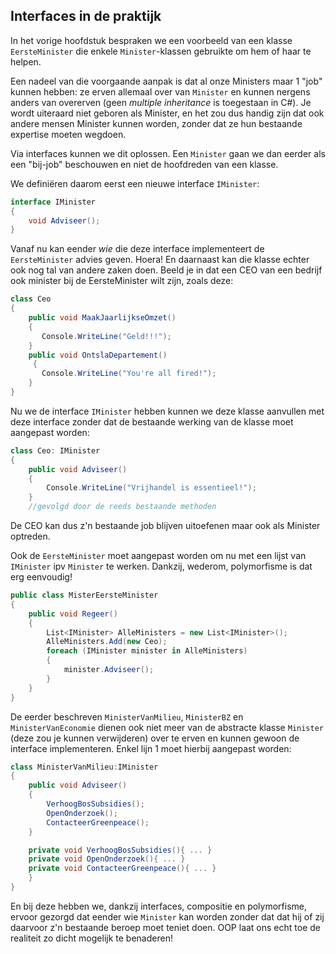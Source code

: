 ## Interfaces in de praktijk

In het vorige hoofdstuk bespraken we een voorbeeld van een klasse ``EersteMinister`` die enkele ``Minister``-klassen gebruikte om hem of haar te helpen.

Een nadeel van die voorgaande aanpak is dat al onze Ministers maar 1 "job" kunnen hebben: ze erven allemaal over van ``Minister`` en kunnen nergens anders van overerven (geen *multiple inheritance* is toegestaan in C#). Je wordt uiteraard niet geboren als Minister, en het zou dus handig zijn dat ook andere mensen Minister kunnen worden, zonder dat ze hun bestaande expertise moeten wegdoen. 

Via interfaces kunnen we dit oplossen. Een ``Minister`` gaan we dan eerder als een "bij-job" beschouwen en niet de hoofdreden van een klasse.

We definiëren daarom eerst een nieuwe interface ``IMinister``:
```csharp
interface IMinister
{
    void Adviseer();
}
```

Vanaf nu kan eender *wie* die deze interface implementeert de ``EersteMinister`` advies geven. Hoera! En daarnaast kan die klasse echter ook nog tal van andere zaken doen. Beeld je in dat een CEO van een bedrijf ook minister bij de EersteMinister wilt zijn, zoals deze:

```csharp
class Ceo
{
    public void MaakJaarlijkseOmzet()
    { 
       Console.WriteLine("Geld!!!");
    }
    public void OntslaDepartement()
     { 
       Console.WriteLine("You're all fired!");
    }
}
```

Nu we de interface ``IMinister`` hebben kunnen we deze klasse aanvullen met deze interface zonder dat de bestaande werking van de klasse moet aangepast worden:

```csharp
class Ceo: IMinister
{ 
    public void Adviseer()
    { 
        Console.WriteLine("Vrijhandel is essentieel!");
    }
    //gevolgd door de reeds bestaande methoden
```
De CEO kan dus z'n bestaande job blijven uitoefenen maar ook als Minister optreden. 

Ook de ``EersteMinister`` moet aangepast worden om nu met een lijst van ``IMinister`` ipv ``Minister`` te werken. Dankzij, wederom, polymorfisme is dat erg eenvoudig! 

```csharp
public class MisterEersteMinister
{
    public void Regeer()
    {
        List<IMinister> AlleMinisters = new List<IMinister>();
        AlleMinisters.Add(new Ceo); 
        foreach (IMinister minister in AlleMinisters)
        {
            minister.Adviseer();
        }
    }
}
```

De eerder beschreven ``MinisterVanMilieu``, ``MinisterBZ`` en ``MinisterVanEconomie`` dienen ook niet meer van de abstracte klasse ``Minister`` (deze zou je kunnen verwijderen) over te erven en kunnen gewoon de interface implementeren. Enkel lijn 1 moet hierbij aangepast worden:

```csharp
class MinisterVanMilieu:IMinister
{
    public void Adviseer()
    {
        VerhoogBosSubsidies();
        OpenOnderzoek();
        ContacteerGreenpeace();
    }

    private void VerhoogBosSubsidies(){ ... }
    private void OpenOnderzoek(){ ... }
    private void ContacteerGreenpeace(){ ... }
    }
}
```

En bij deze hebben we, dankzij interfaces, compositie en polymorfisme, ervoor gezorgd dat eender wie ``Minister`` kan worden zonder dat dat hij of zij daarvoor z'n bestaande beroep moet teniet doen. OOP laat ons echt toe de realiteit zo dicht mogelijk te benaderen!


